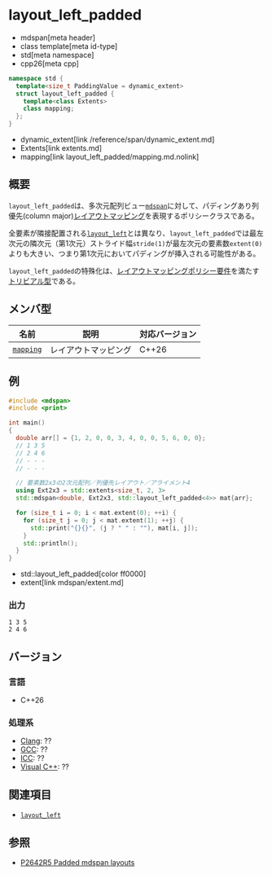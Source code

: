 # layout_left_padded
* mdspan[meta header]
* class template[meta id-type]
* std[meta namespace]
* cpp26[meta cpp]

```cpp
namespace std {
  template<size_t PaddingValue = dynamic_extent>
  struct layout_left_padded {
    template<class Extents>
    class mapping;
  };
}
```
* dynamic_extent[link /reference/span/dynamic_extent.md]
* Extents[link extents.md]
* mapping[link layout_left_padded/mapping.md.nolink]

## 概要
`layout_left_padded`は、多次元配列ビュー[`mdspan`](mdspan.md)に対して、パディングあり列優先(column major)[レイアウトマッピング](LayoutMapping.md)を表現するポリシークラスである。

全要素が隣接配置される[`layout_left`](layout_left.md)とは異なり、`layout_left_padded`では最左次元の隣次元（第1次元）ストライド幅`stride(1)`が最左次元の要素数`extent(0)`よりも大きい、つまり第1次元においてパディングが挿入される可能性がある。

`layout_left_padded`の特殊化は、[レイアウトマッピングポリシー要件](LayoutMappingPolicy.md)を満たす[トリビアル型](/reference/type_traits/is_trivial.md)である。


## メンバ型

| 名前 | 説明 | 対応バージョン |
|------|------|----------------|
| [`mapping`](layout_left_padded/mapping.md.nolink) | レイアウトマッピング | C++26 |


## 例
```cpp example
#include <mdspan>
#include <print>

int main()
{
  double arr[] = {1, 2, 0, 0, 3, 4, 0, 0, 5, 6, 0, 0};
  // 1 3 5
  // 2 4 6
  // - - -
  // - - -

  // 要素数2x3の2次元配列／列優先レイアウト／アライメント4
  using Ext2x3 = std::extents<size_t, 2, 3>
  std::mdspan<double, Ext2x3, std::layout_left_padded<4>> mat{arr};

  for (size_t i = 0; i < mat.extent(0); ++i) {
    for (size_t j = 0; j < mat.extent(1); ++j) {
      std::print("{}{}", (j ? " " : ""), mat[i, j]);
    }
    std::println();
  }
}
```
* std::layout_left_padded[color ff0000]
* extent[link mdspan/extent.md]

### 出力
```
1 3 5
2 4 6
```


## バージョン
### 言語
- C++26

### 処理系
- [Clang](/implementation.md#clang): ??
- [GCC](/implementation.md#gcc): ??
- [ICC](/implementation.md#icc): ??
- [Visual C++](/implementation.md#visual_cpp): ??


## 関連項目
- [`layout_left`](layout_left.md)


## 参照
- [P2642R5 Padded mdspan layouts](https://www.open-std.org/jtc1/sc22/wg21/docs/papers/2023/p2642r5.html)
